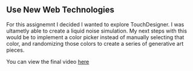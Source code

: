 ## Use New Web Technologies

For this assignemnt I decided I wanted to explore TouchDesigner. I was ultametly able to create a liquid noise simulation. My next steps with this would be to implement a color picker instead of manually selecting that color, and randomizing those colors to create a series of generative art pieces. 

You can view the final video <a href="https://youtu.be/JbQhTkJOMRc">here</a>
